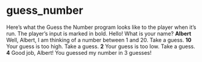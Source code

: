 # guess_number
Here’s what the Guess the Number program looks like to the player when
it’s run. The player’s input is marked in bold.
Hello! What is your name?
**Albert**
Well, Albert, I am thinking of a number between 1 and 20.
Take a guess.
**10**
Your guess is too high.
Take a guess.
**2**
Your guess is too low.
Take a guess.
**4**
Good job, Albert! You guessed my number in 3 guesses!
